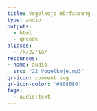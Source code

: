 ```yaml
---
title: Vogelkoje Hörfassung
type: audio
outputs:
  - html
  - qrcode
aliases:
  - /k/22/1a/
resources:
- name: audio
  src: "22_Vogelkoje.mp3"
qr-icon: comment.svg
qr-icon-color: '#808080'
tags:
  - audio:text
---
```

